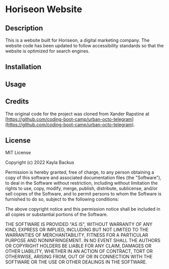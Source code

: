 # Horiseon Website

## Description
This is a website built for Horiseon, a digital marketing company. The website code has been updated to follow accessibility standards so that the website is optimized for search engines.

## Installation

## Usage

## Credits
The original code for the project was cloned from Xander Rapstine at [https://github.com/coding-boot-camp/urban-octo-telegram](https://github.com/coding-boot-camp/urban-octo-telegram).

## License
MIT License

Copyright (c) 2022 Kayla Backus

Permission is hereby granted, free of charge, to any person obtaining a copy
of this software and associated documentation files (the "Software"), to deal
in the Software without restriction, including without limitation the rights
to use, copy, modify, merge, publish, distribute, sublicense, and/or sell
copies of the Software, and to permit persons to whom the Software is
furnished to do so, subject to the following conditions:

The above copyright notice and this permission notice shall be included in all
copies or substantial portions of the Software.

THE SOFTWARE IS PROVIDED "AS IS", WITHOUT WARRANTY OF ANY KIND, EXPRESS OR
IMPLIED, INCLUDING BUT NOT LIMITED TO THE WARRANTIES OF MERCHANTABILITY,
FITNESS FOR A PARTICULAR PURPOSE AND NONINFRINGEMENT. IN NO EVENT SHALL THE
AUTHORS OR COPYRIGHT HOLDERS BE LIABLE FOR ANY CLAIM, DAMAGES OR OTHER
LIABILITY, WHETHER IN AN ACTION OF CONTRACT, TORT OR OTHERWISE, ARISING FROM,
OUT OF OR IN CONNECTION WITH THE SOFTWARE OR THE USE OR OTHER DEALINGS IN THE
SOFTWARE.